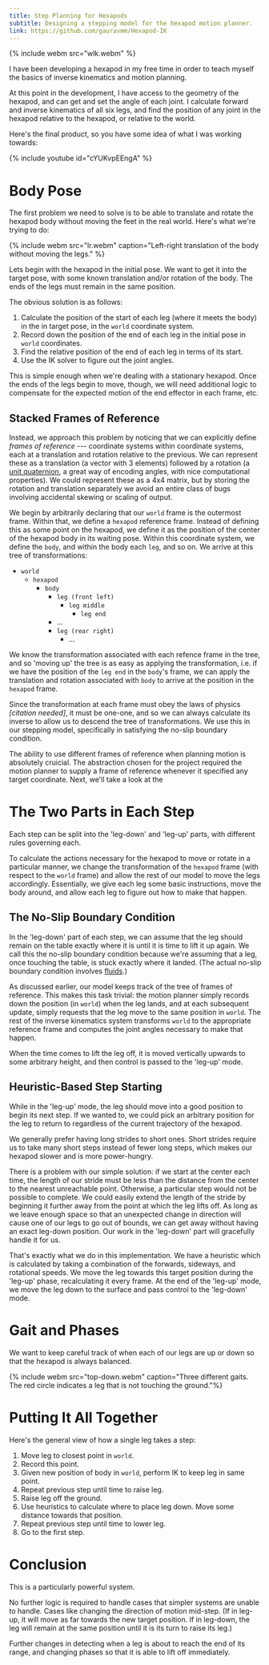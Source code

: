 ```yaml
---
title: Step Planning for Hexapods
subtitle: Designing a stepping model for the hexapod motion planner.
link: https://github.com/gauravmm/Hexapod-IK
---
```


{% include webm src="wlk.webm" %}

I have been developing a hexapod in my free time in order to teach myself the basics of inverse kinematics and motion planning.

At this point in the development, I have access to the geometry of the hexapod, and can get and set the angle of each joint. I calculate forward and inverse kinematics of all six legs, and find the position of any joint in the hexapod relative to the hexapod, or relative to the world.

Here's the final product, so you have some idea of what I was working towards:

{% include youtube id="cYUKvpEEngA" %}

# Body Pose

The first problem we need to solve is to be able to translate and rotate the hexapod body without moving the feet in the real world. Here's what we're trying to do:

{% include webm src="lr.webm" caption="Left-right translation of the body without moving the legs." %}

Lets begin with the hexapod in the initial pose. We want to get it into the target pose, with some known translation and/or rotation of the body. The ends of the legs must remain in the same position. 

The obvious solution is as follows:
  1. Calculate the position of the start of each leg (where it meets the body) in the in target pose, in the `world` coordinate system.
  2. Record down the position of the end of each leg in the initial pose in `world` coordinates.
  3. Find the relative position of the end of each leg in terms of its start.
  4. Use the IK solver to figure out the joint angles.

This is simple enough when we're dealing with a stationary hexapod. Once the ends of the legs begin to move, though, we will need additional logic to compensate for the expected motion of the end effector in each frame, etc.

## Stacked Frames of Reference

Instead, we approach this problem by noticing that we can explicitly define *frames of reference* --- coordinate systems within coordinate systems, each at a translation and rotation relative to the previous. We can represent these as a translation (a vector with 3 elements) followed by a rotation (a [unit quaternion](https://en.wikipedia.org/wiki/Quaternions_and_spatial_rotation), a great way of encoding angles, with nice computational properties). We could represent these as a 4x4 matrix, but by storing the rotation and translation separately we avoid an entire class of bugs involving accidental skewing or scaling of output.

We begin by arbitrarily declaring that our `world` frame is the outermost frame. Within that, we define a `hexapod` reference frame. Instead of defining this as some point on the hexapod, we define it as the position of the center of the hexapod body in its waiting pose. Within this coordinate system, we define the `body`, and within the body each `leg`, and so on. We arrive at this tree of transformations:

  - `world`
    - `hexapod`
      - `body`
        - `leg (front left)` 
          - `leg middle`
            - `leg end`
        - ...
        - `leg (rear right)`
          - ... 

We know the transformation associated with each refence frame in the tree, and so 'moving up' the tree is as easy as applying the transformation, i.e. if we have the position of the `leg end` in the `body`'s frame, we can apply the translation and rotation associated with `body` to arrive at the position in the `hexapod` frame.

Since the transformation at each frame must obey the laws of physics _[citation needed]_, it must be one-one, and so we can always calculate its inverse to allow us to descend the tree of transformations. We use this in our stepping model, specifically in satisfying the no-slip boundary condition.

The ability to use different frames of reference when planning motion is absolutely cruicial. The abstraction chosen for the project required the motion planner to supply a frame of reference whenever it specified any target coordinate. Next, we'll take a look at the 

# The Two Parts in Each Step

Each step can be split into the 'leg-down' and 'leg-up' parts, with different rules governing each.

To calculate the actions necessary for the hexapod to move or rotate in a particular manner, we change the transformation of the `hexapod` frame (with respect to the `world` frame) and allow the rest of our model to move the legs accordingly. Essentially, we give each leg some basic instructions, move the body around, and allow each leg to figure out how to make that happen.

## The No-Slip Boundary Condition

In the 'leg-down' part of each step, we can assume that the leg should remain on the table exactly where it is until it is time to lift it up again. We call this the no-slip boundary condition because we're assuming that a leg, once touching the table, is stuck exactly where it landed. (The actual no-slip boundary condition involves [fluids](https://en.wikipedia.org/wiki/No-slip_condition).)

As discussed earlier, our model keeps track of the tree of frames of reference. This makes this task trivial: the motion planner simply records down the position (in `world`) when the leg lands, and at each subsequent update, simply requests that the leg move to the same position in `world`. The rest of the inverse kinematics system transforms `world` to the appropriate reference frame and computes the joint angles necessary to make that happen.

When the time comes to lift the leg off, it is moved vertically upwards to some arbitrary height, and then control is passed to the 'leg-up' mode.

## Heuristic-Based Step Starting

While in the 'leg-up' mode, the leg should move into a good position to begin its next step. If we wanted to, we could pick an arbitrary position for the leg to return to regardless of the current trajectory of the hexapod.

We generally prefer having long strides to short ones. Short strides require us to take many short steps instead of fewer long steps, which makes our hexapod slower and is more power-hungry.

There is a problem with our simple solution: if we start at the center each time, the length of our stride must be less than the distance from the center to the nearest unreachable point. Otherwise, a particular step would not be possible to complete. We could easily extend the length of the stride by beginning it further away from the point at which the leg lifts off. As long as we leave enough space so that an unexpected change in direction will cause one of our legs to go out of bounds, we can get away without having an exact leg-down position. Our work in the 'leg-down' part will gracefully handle it for us.

That's exactly what we do in this implementation. We have a heuristic which is calculated by taking a combination of the forwards, sideways, and rotational speeds. We move the leg towards this target position during the 'leg-up' phase, recalculating it every frame. At the end of the 'leg-up' mode, we move the leg down to the surface and pass control to the 'leg-down' mode.

# Gait and Phases

We want to keep careful track of when each of our legs are up or down so that the hexapod is always balanced.

{% include webm src="top-down.webm" caption="Three different gaits. The red circle indicates a leg that is not touching the ground."%}



# Putting It All Together

Here's the general view of how a single leg takes a step:
 
  1. Move leg to closest point in `world`.
  2. Record this point.
  3. Given new position of body in `world`, perform IK to keep leg in same point.
  4. Repeat previous step until time to raise leg.
  5. Raise leg off the ground.
  6. Use heuristics to calculate where to place leg down. Move some distance towards that position.
  7. Repeat previous step until time to lower leg.
  8. Go to the first step.

# Conclusion

This is a particularly powerful system.

No further logic is required to handle cases that simpler systems are unable to handle. Cases like changing the direction of motion mid-step. (If in leg-up, it will move as far towards the new target position. If in leg-down, the leg will remain at the same position until it is its turn to raise its leg.)

Further changes in detecting when a leg is about to reach the end of its range, and changing phases so that it is able to lift off immediately. 